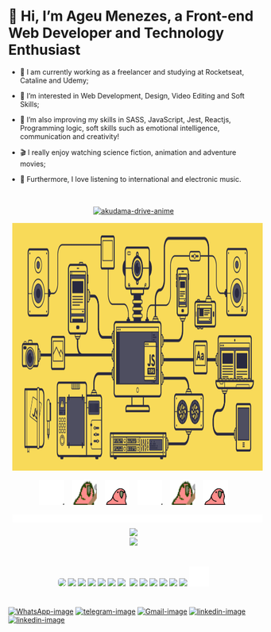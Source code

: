 # 👋 Hi, I’m Ageu Menezes, a Front-end Web Developer and Technology Enthusiast
- 📗 I am currently working as a freelancer and studying at Rocketseat, Cataline and Udemy;
- 👀 I’m interested in Web Development, Design, Video Editing and Soft Skills;
- 🌱 I’m also improving my skills in SASS, JavaScript, Jest, Reactjs, Programming logic,
     soft skills such as emotional intelligence, communication and creativity!

- 🎬 I really enjoy watching science fiction, animation and adventure movies;
- 🎵 Furthermore, I love listening to international and electronic music.

#

<div id="gitHub-gif" style="display: flex; justify-content: center; flex-wrap: wrap;">
    <a href="http://github.com/ageumenezesDev19">
        <img src="/gif/akudama-drive-anime_4.1.gif" alt="akudama-drive-anime" style="width: 62.5rem; height: 31.2rem; margin: 0.5rem;">
    </a>
    <a href="http://github.com/ageumenezesDev19">
        <img src="/gif/image-workflow.gif" alt="Image Workflow" style="width: 52.5rem; height: 31.2rem; margin: 0.5rem;">
    </a>
    <a href="http://github.com/ageumenezesDev19">
        <img src="/gif/moonwalking-parrot.gif" alt="Another parrot" style="width: 50px; height: 50px; margin: 0.5rem;">
    </a>
    <a href="http://github.com/ageumenezesDev19">
        <img src="/gif/cult-of-the-party-parrot.gif" alt="Parrot Icon gif" style="width: 50px; height: 50px; margin: 0.5rem;">
    </a>
    <a href="http://github.com/ageumenezesDev19">
        <img src="/gif/jumping-parrot.gif" alt="Jumping Parrot" style="width: 50px; height: 50px; margin: 0.5rem;">
    </a>
    <a href="http://github.com/ageumenezesDev19">
        <img src="/gif/moonwalking-parrot.gif" alt="Another parrot" style="width: 50px; height: 50px; margin: 0.5rem;">
    </a>
    <a href="http://github.com/ageumenezesDev19">
        <img src="/gif/cult-of-the-party-parrot.gif" alt="Parrot Icon gif" style="width: 50px; height: 50px; margin: 0.5rem;">
    </a>
    <a href="http://github.com/ageumenezesDev19">
        <img src="/gif/jumping-parrot.gif" alt="Jumping Parrot" style="width: 50px; height: 50px; margin: 0.5rem;">
    </a>
    <a href="http://github.com/ageumenezesDev19">
        <img src="/gif/line.gif" alt="Line Gif" style="margin: 0.5rem;">
    </a>
</div>

<div id="gitHub-data" style="text-align: center;">
    <div id="gitHub-stats">
        <a href="http://github.com/ageumenezesDev19"><img aling="center" height="251em" src="https://github-readme-stats-sigma-five.vercel.app/api?username=ageumenezesDev19&show_icons=true&theme=radical&title_color=green"></a>
    </div>
    <div id="gitHub-most-used-languages">
        <a href="http://github.com/ageumenezesDev19"><img aling="center" height="218em" src="https://github-readme-stats-sigma-five.vercel.app/api/top-langs/?username=ageumenezesDev19&layout=compact&theme=radical&card_width=446px"></a>
    </div>
</div>

#

<div id="my-hard-skills" style="text-align: center;">
    <a href="https://www.w3schools.com/js/js_intro.asp"><img aling="center" src="https://cdn.jsdelivr.net/gh/devicons/devicon/icons/javascript/javascript-original.svg" width="40px" style="border-radius: 5px;"/></a>
    <a href="https://www.w3schools.com/html/"><img aling="center" src="https://cdn.jsdelivr.net/gh/devicons/devicon/icons/html5/html5-plain-wordmark.svg" width="40px"/></a>
    <a href="https://git-scm.com"><img width="40px" src="https://cdn.jsdelivr.net/gh/devicons/devicon/icons/git/git-plain.svg"/></a>
    <a href="https://www.w3schools.com/css/css_intro.asp"><img aling="center" src="https://cdn.jsdelivr.net/gh/devicons/devicon/icons/css3/css3-plain-wordmark.svg" width="40px"/></a>
    <a href="https://sass-lang.com"><img src="https://cdn.jsdelivr.net/gh/devicons/devicon/icons/sass/sass-original.svg" width="40px"/></a>
    <a href="https://pt-br.reactjs.org"><img src="https://cdn.jsdelivr.net/gh/devicons/devicon/icons/react/react-original-wordmark.svg" width="40px"/></a>
    <a href="https://code.visualstudio.com"><img aling="center" src="https://cdn.jsdelivr.net/gh/devicons/devicon/icons/vscode/vscode-original.svg" width="40px" style="margin-right: 1%;"/></a>
    <a href="https://jestjs.io"><img width="40px" src="https://cdn.jsdelivr.net/gh/devicons/devicon/icons/jest/jest-plain.svg"/></a>
    <a href="https://www.adobe.com/br/products/premiere.html?sdid=KQPPT&mv=search&ef_id=Cj0KCQiAgP6PBhDmARIsAPWMq6mZTNqhQpgT7nwaMfpQyo40rk2_RF0_nX_AeMzXAQ1-KTI5HkpAqxwaAre5EALw_wcB:G:s&s_kwcid=AL!3085!3!473120544216!e!!g!!premiere%20pro!188196342!10039612422&gclid=Cj0KCQiAgP6PBhDmARIsAPWMq6mZTNqhQpgT7nwaMfpQyo40rk2_RF0_nX_AeMzXAQ1-KTI5HkpAqxwaAre5EALw_wcB"><img aling="center" src="https://cdn.jsdelivr.net/gh/devicons/devicon/icons/premierepro/premierepro-original.svg" width="40px"/></a>
    <a href="https://www.adobe.com/br/products/aftereffects/campaign/pricing.html?sdid=KQPOM&mv=search&ef_id=Cj0KCQiAgP6PBhDmARIsAPWMq6mtPsv8V4fF8mQXnQqVd9W_kYDxwmLFatACyOLQavbsMfrNEysYzrcaAl0VEALw_wcB:G:s&s_kwcid=AL!3085!3!301784448894!e!!g!!after%20effects!188195862!10039608942&gclid=Cj0KCQiAgP6PBhDmARIsAPWMq6mtPsv8V4fF8mQXnQqVd9W_kYDxwmLFatACyOLQavbsMfrNEysYzrcaAl0VEALw_wcB"><img aling="center" src="https://cdn.jsdelivr.net/gh/devicons/devicon/icons/aftereffects/aftereffects-original.svg" width="40px"/></a>
    <a href="https://www.adobe.com/br/products/photoshop/landpa.html?sdid=KQPOM&mv=search&ef_id=Cj0KCQiAgP6PBhDmARIsAPWMq6k3I4lWyouVjtzlsjk0-ffMUmtQ4kp5F7R66hnSf9nVyyIWPNvuEnwaAg5mEALw_wcB:G:s&s_kwcid=AL!3085!3!534509111641!e!!g!!adobe%20photoshop!188192502!10077842982&gclid=Cj0KCQiAgP6PBhDmARIsAPWMq6k3I4lWyouVjtzlsjk0-ffMUmtQ4kp5F7R66hnSf9nVyyIWPNvuEnwaAg5mEALw_wcB"><img aling="center" src="https://cdn.jsdelivr.net/gh/devicons/devicon/icons/photoshop/photoshop-plain.svg" width="40px"/></a>
    <a href="https://www.adobe.com/br/products/illustrator/campaign/pricing.html?sdid=KQPNY&mv=search&ef_id=Cj0KCQiAgP6PBhDmARIsAPWMq6nqelFa01Iw_z1uzq9_QSua5QI5jA0I8kEFd52wO-nVbgvkkXLIyIoaAh76EALw_wcB:G:s&s_kwcid=AL!3085!3!473120541057!e!!g!!adobe%20illustrator!188190582!110348310163&gclid=Cj0KCQiAgP6PBhDmARIsAPWMq6nqelFa01Iw_z1uzq9_QSua5QI5jA0I8kEFd52wO-nVbgvkkXLIyIoaAh76EALw_wcB"><img aling="center" src="https://cdn.jsdelivr.net/gh/devicons/devicon/icons/illustrator/illustrator-plain.svg" width="40px"/></a>
    <a href="https://en.wikipedia.org/wiki/Bash_(Unix_shell)"><img width="40px" src="https://cdn.jsdelivr.net/gh/devicons/devicon/icons/bash/bash-plain.svg"/></a>
    <a href="https://nextjs.org"><img src="./icon/nextjs.svg" width="40px"/></a>
</div>


#

<div id="contact-me">
    <a href="https://api.whatsapp.com/message/BGWPXAI6HMLUC1" target="_blank" rel="noopener noreferrer"><img src="https://img.shields.io/badge/WhatsApp-25D366?style=for-the-badge&logo=whatsapp&logoColor=white" alt="WhatsApp-image"></a>
    <a href="https://t.me/ageu_menezes" target="_blank" rel="noopener noreferrer"><img src="https://img.shields.io/badge/Telegram-2CA5E0?style=for-the-badge&logo=telegram&logoColor=white" alt="telegram-image"></a>
    <a href="mailto:ageumenezes23@gmail.com?subject=subject text" target="_blank" rel="noopener noreferrer"><img src="https://img.shields.io/badge/Gmail-D14836?style=for-the-badge&logo=gmail&logoColor=white" alt="Gmail-image"></a>
        <!--Fonte:https://pt.wikihow.com/Criar-um-Link-de-Email-em-HTML-->
    <a href="https://www.linkedin.com/in/ageu-menezes-costa-307852197/" target="_blank" rel="noopener noreferrer"><img src="https://img.shields.io/badge/LinkedIn-0077B5?style=for-the-badge&logo=linkedin&logoColor=white" alt="linkedin-image"></a>
    <a href="https://ageumenezesdev19.github.io" target="_blank" rel="noopener noreferrer"><img src="https://img.shields.io/website-up-down-green-red/http/monip.org.svg" alt="linkedin-image" height="28em"></a>
</div>

<div>
   <!-- [Snake animation](https://github.com/ageumenezesDev19/ageumenezesDev19/blob/output/github-contribution-grid-snake.svg) -->
</div>
<!-- Fonte de inspiração: https://youtu.be/TsaLQAetPLU (Rafaella Ballerini) -->
